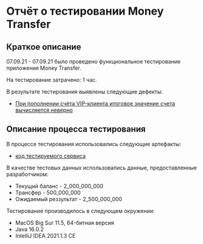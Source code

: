 # Отчёт о тестировании Money Transfer

## Краткое описание

07.09.21 - 07.09.21 было проведено функциональное тестирование приложения Money Transfer.

На тестирование затрачено: 1 час.

В результате тестирования выявлены следующие дефекты:
* [При пополнении счёта VIP-клиента итоговое значение счета вычисляется неверно](https://github.com/anvartdinovtimurlinux/MoneyTransfer/issues/1)


## Описание процесса тестирования

В процессе тестирования использовались следующие артефакты:
* [код тестируемого сервиса](https://github.com/anvartdinovtimurlinux/MoneyTransfer/blob/main/src/com/anvartdinov/Main.java)

В качестве тестовых данных использовались данные, предоставленные разработчиком:
* Текущий баланс - 2_000_000_000
* Трансфер - 500_000_000
* Ожидаемый реззультат - 2_500_000_000

Тестирование производилось в следующем окружении:
* MacOS Big Sur 11.5, 64-битная версия
* Java 16.0.2
* IntelliJ IDEA 2021.1.3 CE
